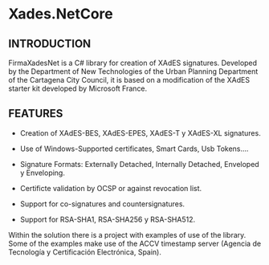 Xades.NetCore
=============

 
INTRODUCTION
-------------
FirmaXadesNet is a C# library for creation of XAdES signatures. Developed by the Department of New Technologies of the Urban Planning Department of the Cartagena City Council, it is based on a modification of the XAdES starter kit developed by Microsoft France.


FEATURES
--------

- Creation of XAdES-BES, XAdES-EPES, XAdES-T y XAdES-XL signatures.

- Use of Windows-Supported certificates, Smart Cards, Usb Tokens....

- Signature Formats: Externally Detached, Internally Detached, Enveloped y Enveloping.

- Certificte validation by OCSP or against revocation list.

- Support for co-signatures and countersignatures.

- Support for RSA-SHA1, RSA-SHA256 y RSA-SHA512.

Within the solution there is a project with examples of use of the library. Some of the examples make use of the ACCV timestamp server (Agencia de Tecnología y Certificación Electrónica, Spain).
